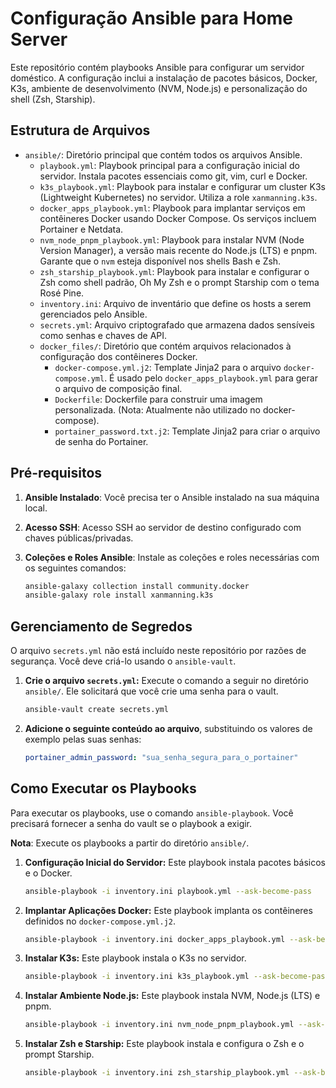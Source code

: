 # Configuração Ansible para Home Server

Este repositório contém playbooks Ansible para configurar um servidor doméstico. A configuração inclui a instalação de pacotes básicos, Docker, K3s, ambiente de desenvolvimento (NVM, Node.js) e personalização do shell (Zsh, Starship).

## Estrutura de Arquivos

- `ansible/`: Diretório principal que contém todos os arquivos Ansible.
  - `playbook.yml`: Playbook principal para a configuração inicial do servidor. Instala pacotes essenciais como git, vim, curl e Docker.
  - `k3s_playbook.yml`: Playbook para instalar e configurar um cluster K3s (Lightweight Kubernetes) no servidor. Utiliza a role `xanmanning.k3s`.
  - `docker_apps_playbook.yml`: Playbook para implantar serviços em contêineres Docker usando Docker Compose. Os serviços incluem Portainer e Netdata.
  - `nvm_node_pnpm_playbook.yml`: Playbook para instalar NVM (Node Version Manager), a versão mais recente do Node.js (LTS) e pnpm. Garante que o `nvm` esteja disponível nos shells Bash e Zsh.
  - `zsh_starship_playbook.yml`: Playbook para instalar e configurar o Zsh como shell padrão, Oh My Zsh e o prompt Starship com o tema Rosé Pine.
  - `inventory.ini`: Arquivo de inventário que define os hosts a serem gerenciados pelo Ansible.
  - `secrets.yml`:  Arquivo criptografado que armazena dados sensíveis como senhas e chaves de API.
  - `docker_files/`: Diretório que contém arquivos relacionados à configuração dos contêineres Docker.
    - `docker-compose.yml.j2`: Template Jinja2 para o arquivo `docker-compose.yml`. É usado pelo `docker_apps_playbook.yml` para gerar o arquivo de composição final.
    - `Dockerfile`: Dockerfile para construir uma imagem personalizada. (Nota: Atualmente não utilizado no docker-compose).
    - `portainer_password.txt.j2`: Template Jinja2 para criar o arquivo de senha do Portainer.

## Pré-requisitos

1. **Ansible Instalado**: Você precisa ter o Ansible instalado na sua máquina local.
2. **Acesso SSH**: Acesso SSH ao servidor de destino configurado com chaves públicas/privadas.
3. **Coleções e Roles Ansible**: Instale as coleções e roles necessárias com os seguintes comandos:

    ```bash
    ansible-galaxy collection install community.docker
    ansible-galaxy role install xanmanning.k3s
    ```

## Gerenciamento de Segredos

O arquivo `secrets.yml` não está incluído neste repositório por razões de segurança. Você deve criá-lo usando o `ansible-vault`.

1. **Crie o arquivo `secrets.yml`:**
    Execute o comando a seguir no diretório `ansible/`. Ele solicitará que você crie uma senha para o vault.

    ```bash
    ansible-vault create secrets.yml
    ```

2. **Adicione o seguinte conteúdo ao arquivo**, substituindo os valores de exemplo pelas suas senhas:

    ```yaml
    portainer_admin_password: "sua_senha_segura_para_o_portainer"
    ```

## Como Executar os Playbooks

Para executar os playbooks, use o comando `ansible-playbook`. Você precisará fornecer a senha do vault se o playbook a exigir.

**Nota**: Execute os playbooks a partir do diretório `ansible/`.

1. **Configuração Inicial do Servidor:**
    Este playbook instala pacotes básicos e o Docker.

    ```bash
    ansible-playbook -i inventory.ini playbook.yml --ask-become-pass
    ```

2. **Implantar Aplicações Docker:**
    Este playbook implanta os contêineres definidos no `docker-compose.yml.j2`.

    ```bash
    ansible-playbook -i inventory.ini docker_apps_playbook.yml --ask-become-pass --ask-vault-pass
    ```

3. **Instalar K3s:**
    Este playbook instala o K3s no servidor.

    ```bash
    ansible-playbook -i inventory.ini k3s_playbook.yml --ask-become-pass
    ```

4. **Instalar Ambiente Node.js:**
    Este playbook instala NVM, Node.js (LTS) e pnpm.

    ```bash
    ansible-playbook -i inventory.ini nvm_node_pnpm_playbook.yml --ask-become-pass
    ```

5. **Instalar Zsh e Starship:**
    Este playbook instala e configura o Zsh e o prompt Starship.

    ```bash
    ansible-playbook -i inventory.ini zsh_starship_playbook.yml --ask-become-pass
    ```
